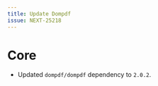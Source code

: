 ```yaml
---
title: Update Dompdf
issue: NEXT-25218
---
```

# Core
* Updated `dompdf/dompdf` dependency to `2.0.2`.

